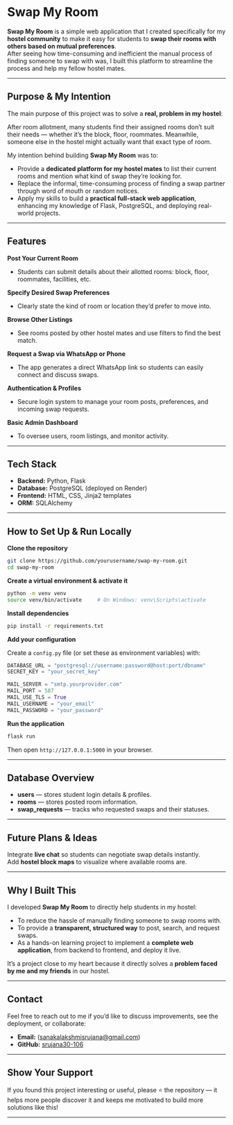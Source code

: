 # Swap My Room 

**Swap My Room** is a simple web application that I created specifically for my **hostel community** to make it easy for students to **swap their rooms with others based on mutual preferences**.  
After seeing how time-consuming and inefficient the manual process of finding someone to swap with was, I built this platform to streamline the process and help my fellow hostel mates.

---

## Purpose & My Intention

The main purpose of this project was to solve a **real, problem in my hostel**:

After room allotment, many students find their assigned rooms don’t suit their needs — whether it’s the block, floor, roommates. Meanwhile, someone else in the hostel might actually want that exact type of room.

My intention behind building **Swap My Room** was to:
- Provide a **dedicated platform for my hostel mates** to list their current rooms and mention what kind of swap they’re looking for.
- Replace the informal, time-consuming process of finding a swap partner through word of mouth or random notices.
- Apply my skills to build a **practical full-stack web application**, enhancing my knowledge of Flask, PostgreSQL, and deploying real-world projects.

---

## Features

**Post Your Current Room**  
- Students can submit details about their allotted rooms: block, floor, roommates, facilities, etc.

**Specify Desired Swap Preferences**  
- Clearly state the kind of room or location they’d prefer to move into.

**Browse Other Listings**  
- See rooms posted by other hostel mates and use filters to find the best match.

**Request a Swap via WhatsApp or Phone**  
- The app generates a direct WhatsApp link so students can easily connect and discuss swaps.

**Authentication & Profiles**  
- Secure login system to manage your room posts, preferences, and incoming swap requests.

**Basic Admin Dashboard**  
- To oversee users, room listings, and monitor activity.

---

## Tech Stack

- **Backend:** Python, Flask
- **Database:** PostgreSQL (deployed on Render)
- **Frontend:** HTML, CSS, Jinja2 templates
- **ORM:** SQLAlchemy

---

##  How to Set Up & Run Locally

**Clone the repository**
```bash
git clone https://github.com/yourusername/swap-my-room.git
cd swap-my-room
```

**Create a virtual environment & activate it**
```bash
python -m venv venv
source venv/bin/activate     # On Windows: venv\Scripts\activate
```

**Install dependencies**
```bash
pip install -r requirements.txt
```

**Add your configuration**

Create a `config.py` file (or set these as environment variables) with:

```python
DATABASE_URL = "postgresql://username:password@host:port/dbname"
SECRET_KEY = "your_secret_key"

MAIL_SERVER = "smtp.yourprovider.com"
MAIL_PORT = 587
MAIL_USE_TLS = True
MAIL_USERNAME = "your_email"
MAIL_PASSWORD = "your_password"
```

**Run the application**
```bash
flask run
```
Then open `http://127.0.0.1:5000` in your browser.

---

## Database Overview

- **users** — stores student login details & profiles.
- **rooms** — stores posted room information.
- **swap_requests** — tracks who requested swaps and their statuses.

---

## Future Plans & Ideas

Integrate **live chat** so students can negotiate swap details instantly.  
Add **hostel block maps** to visualize where available rooms are.  

---

## Why I Built This

I developed **Swap My Room** to directly help students in my hostel:

- To reduce the hassle of manually finding someone to swap rooms with.
- To provide a **transparent, structured way** to post, search, and request swaps.
- As a hands-on learning project to implement a **complete web application**, from backend to frontend, and deploy it live.

It’s a project close to my heart because it directly solves a **problem faced by me and my friends** in our hostel.

---

## Contact

Feel free to reach out to me if you’d like to discuss improvements, see the deployment, or collaborate:

- **Email:** (sanakalakshmisrujana@gmail.com)
- **GitHub:** [srujana30-106](https://github.com/srujana30-106)

---

## Show Your Support

If you found this project interesting or useful, please ⭐ the repository — it helps more people discover it and keeps me motivated to build more solutions like this!

---
